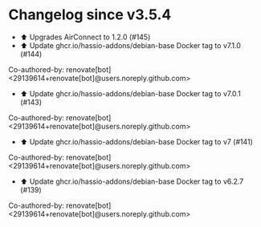 # Changelog since v3.5.4
- ⬆️ Upgrades AirConnect to 1.2.0 (#145) 
- ⬆️ Update ghcr.io/hassio-addons/debian-base Docker tag to v7.1.0 (#144)

Co-authored-by: renovate[bot] <29139614+renovate[bot]@users.noreply.github.com> 
- ⬆️ Update ghcr.io/hassio-addons/debian-base Docker tag to v7.0.1 (#143)

Co-authored-by: renovate[bot] <29139614+renovate[bot]@users.noreply.github.com> 
- ⬆️ Update ghcr.io/hassio-addons/debian-base Docker tag to v7 (#141)

Co-authored-by: renovate[bot] <29139614+renovate[bot]@users.noreply.github.com> 
- ⬆️ Update ghcr.io/hassio-addons/debian-base Docker tag to v6.2.7 (#139)

Co-authored-by: renovate[bot] <29139614+renovate[bot]@users.noreply.github.com> 

